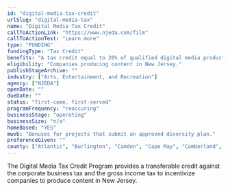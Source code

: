 ```yaml
---
id: "digital-media-tax-credit"
urlSlug: "digital-media-tax"
name: "Digital Media Tax Credit"
callToActionLink: "https://www.njeda.com/film"
callToActionText: "Learn more"
type: "FUNDING"
fundingType: "Tax Credit"
benefits: "A tax credit equal to 20% of qualified digital media production expenses, or 25% of qualified digital media production expenses incurred for services performed and tangible personal property purchased through vendors located in specific New Jersey counties."
eligibility: "Companies producing content in New Jersey."
publishStageArchive: ""
industry: ["Arts, Entertainment, and Recreation"]
agency: ["NJEDA"]
openDate: ""
dueDate: ""
status: "first-come, first-served"
programFrequency: "reoccuring"
businessStage: "operating"
businessSize: "n/a"
homeBased: "YES"
mwvb: "Bonuses for projects that submit an approved diversity plan."
preferenceGiven: ""
county: ["Atlantic", "Burlington", "Camden", "Cape May", "Cumberland", "Gloucester", "Mercer or Salem County"]
---
```


The Digital Media Tax Credit Program provides a transferable credit against the corporate business tax and the gross income tax to incentivize companies to produce content in New Jersey.
